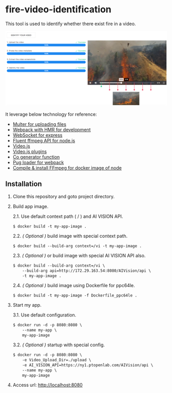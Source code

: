 # fire-video-identification

This tool is used to identify whether there exist fire in a video.

![Dashboard](dashboard.png)

It leverage below technology for reference:

* [Multer for uploading files](https://github.com/expressjs/multer)
* [Webpack with HMR for development](https://github.com/kenanpengyou/express-webpack-full-live-reload-example)
* [WebSocket for express](https://github.com/HenningM/express-ws)
* [Fluent ffmpeg API for node.js](https://github.com/fluent-ffmpeg/node-fluent-ffmpeg)
* [Video.js](https://github.com/videojs/video.js)
* [Video.js plugins](https://github.com/videojs/video.js/wiki/Plugins)
* [Co generator function](https://github.com/tj/co)
* [Pug loader for webpack](https://github.com/pugjs/pug-loader)
* [Compile & install FFmpeg for docker image of node](https://trac.ffmpeg.org/wiki/CompilationGuide/Ubuntu)

## Installation

1. Clone this repository and goto project directory.

2. Build app image.

	2.1. Use default context path ( / ) and AI VISION API.

	```
	$ docker build -t my-app-image .
	```

	2.2. *( Optional )* build image with special context path.

	```
	$ docker build --build-arg context=/vi -t my-app-image .
	```

	2.3. *( Optional )* or build image with special AI VISION API also.

	```
	$ docker build --build-arg context=/vi \
		--build-arg api=http://172.29.163.54:8080/AIVision/api \
		-t my-app-image .
	```

	2.4. *( Optional )* build image using Dockerfile for ppc64le.

	```
	$ docker build -t my-app-image -f Dockerfile_ppc64le .
	```

3. Start my app.

	3.1. Use default configuration.

	```
	$ docker run -d -p 8080:8080 \
		--name my-app \
		my-app-image
	```

	3.2. *( Optional )* startup with special config.

	```
	$ docker run -d -p 8080:8080 \
		-e Video_Upload_Dir=./upload \
		-e AI_VISION_API=https://ny1.ptopenlab.com/AIVision/api \
		--name my-app \
		my-app-image
	```

4. Access url:  [http://localhost:8080](http://localhost:8080)
